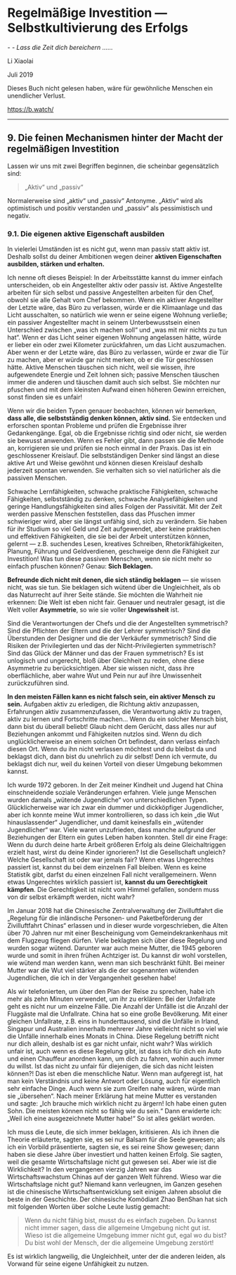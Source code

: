# Regelmäßige Investition — Selbstkultivierung des Erfolgs

*- - Lass die Zeit dich bereichern ......*

Li Xiaolai

Juli 2019

Dieses Buch nicht gelesen haben, wäre für gewöhnliche Menschen ein unendlicher Verlust.

https://b.watch/

----

## 9. Die feinen Mechanismen hinter der Macht der regelmäßigen Investition

Lassen wir uns mit zwei Begriffen beginnen, die scheinbar gegensätzlich sind:

> „Aktiv“ und „passiv“

Normalerweise sind „aktiv“ und „passiv“ Antonyme. „Aktiv“ wird als optimistisch und positiv verstanden und „passiv“ als pessimistisch und negativ.

### 9.1. Die eigenen aktive Eigenschaft ausbilden

In vielerlei Umständen ist es nicht gut, wenn man passiv statt aktiv ist. Deshalb sollst du deiner Ambitionen wegen deiner **aktiven Eigenschaften ausbilden, stärken und erhalten.**

Ich nenne oft dieses Beispiel: In der Arbeitsstätte kannst du immer einfach unterscheiden, ob ein Angestellter aktiv oder passiv ist. Aktive Angestellte arbeiten für sich selbst und passive Angestellten arbeiten für den Chef, obwohl sie alle Gehalt vom Chef bekommen. Wenn ein aktiver Angestellter der Letzte wäre, das Büro zu verlassen, würde er die Klimaanlage und das Licht ausschalten, so natürlich wie wenn er seine eigene Wohnung verließe; ein passiver Angestellter macht in seinem Unterbewusstsein einen Unterschied zwischen „was ich machen soll“ und „was mit mir nichts zu tun hat“. Wenn er das Licht seiner eigenen Wohnung angelassen hätte, würde er lieber ein oder zwei Kilometer zurückfahren, um das Licht auszumachen. Aber wenn er der Letzte wäre, das Büro zu verlassen, würde er zwar die Tür zu machen, aber er würde gar nicht merken, ob er die Tür geschlossen hätte. Aktive Menschen täuschen sich nicht, weil sie wissen, ihre aufgewendete Energie und Zeit lohnen sich; passive Menschen täuschen immer die anderen und täuschen damit auch sich selbst. Sie möchten nur pfuschen und mit dem kleinsten Aufwand einen höheren Gewinn erreichen, sonst finden sie es unfair!

Wenn wir die beiden Typen genauer beobachten, können wir bemerken, **dass alle, die selbstständig denken können, aktiv sind.** Sie entdecken und erforschen spontan Probleme und prüfen die Ergebnisse ihrer Gedankengänge. Egal, ob die Ergebnisse richtig sind oder nicht, sie werden sie bewusst anwenden. Wenn es Fehler gibt, dann passen sie die Methode an, korrigieren sie und prüfen sie noch einmal in der Praxis. Das ist ein geschlossener Kreislauf. Die selbstständigen Denker sind längst an diese aktive Art und Weise gewöhnt und können diesen Kreislauf deshalb jederzeit spontan verwenden. Sie verhalten sich so viel natürlicher als die passiven Menschen.

Schwache Lernfähigkeiten, schwache praktische Fähigkeiten, schwache Fähigkeiten, selbstständig zu denken, schwache Analysefähigkeiten und geringe Handlungsfähigkeiten sind alles Folgen der Passivität. Mit der Zeit werden passive Menschen feststellen, dass das Pfuschen immer schwieriger wird, aber sie längst unfähig sind, sich zu verändern. Sie haben für ihr Studium so viel Geld und Zeit aufgewendet, aber keine praktischen und effektiven Fähigkeiten, die sie bei der Arbeit unterstützen können, gelernt — z.B. suchendes Lesen, kreatives Schreiben, Rhetorikfähigkeiten, Planung, Führung und Geldverdienen, geschweige denn die Fähigkeit zur Investition!
Was tun diese passiven Menschen, wenn sie nicht mehr so einfach pfuschen können? Genau: **Sich Beklagen.**

**Befreunde dich nicht mit denen, die sich ständig beklagen** — sie wissen nicht, was sie tun. Sie beklagen sich wütend über die Ungleichheit, als ob das Naturrecht auf ihrer Seite stände. Sie möchten die Wahrheit nie erkennen: Die Welt ist eben nicht fair. Genauer und neutraler gesagt, ist die Welt voller **Asymmetrie**, so wie sie voller **Ungewissheit** ist.

Sind die Verantwortungen der Chefs und die der Angestellten symmetrisch? Sind die Pflichten der Eltern und die der Lehrer symmetrisch? Sind die Überstunden der Designer und die der Verkäufer symmetrisch? Sind die Risiken der Privilegierten und das der Nicht-Privilegierten symmetrisch? Sind das Glück der Männer und das der Frauen symmetrisch? Es ist unlogisch und ungerecht, bloß über Gleichheit zu reden, ohne diese Asymmetrie zu berücksichtigen. Aber sie wissen nicht, dass ihre oberflächliche, aber wahre Wut und Pein nur auf ihre Unwissenheit zurückzuführen sind.

**In den meisten Fällen kann es nicht falsch sein, ein aktiver Mensch zu sein.** Aufgaben aktiv zu erledigen, die Richtung aktiv anzupassen, Erfahrungen aktiv zusammenzufassen, die Verantwortung aktiv zu tragen, aktiv zu lernen und Fortschritte machen... Wenn du ein solcher Mensch bist, dann bist du überall beliebt! Glaub nicht dem Gerücht, dass alles nur auf Beziehungen ankommt und Fähigkeiten nutzlos sind. Wenn du dich unglücklicherweise an einem solchen Ort befindest, dann verlass einfach diesen Ort. Wenn du ihn nicht verlassen möchtest und du bleibst da und beklagst dich, dann bist du unehrlich zu dir selbst! Denn ich vermute, du beklagst dich nur, weil du keinen Vorteil von dieser Umgebung bekommen kannst.

Ich wurde 1972 geboren. In der Zeit meiner Kindheit und Jugend hat China einschneidende soziale Veränderungen erfahren. Viele junge Menschen wurden damals „wütende Jugendliche“ von unterschiedlichen Typen. Glücklicherweise war ich zwar ein dummer und dickköpfiger Jugendlicher, aber ich konnte meine Wut immer kontrollieren, so dass ich kein „die Wut hinauslassender“ Jugendlicher, und damit keinesfalls ein „wütender Jugendlicher“ war. Viele waren unzufrieden, dass manche aufgrund der Beziehungen der Eltern ein gutes Leben haben konnten. Stell dir eine Frage: Wenn du durch deine harte Arbeit größeren Erfolg als deine Gleichaltriggen erzielt hast, wirst du deine Kinder ignorieren? Ist die Gesellschaft ungleich? Welche Gesellschaft ist oder war jemals fair? Wenn etwas Ungerechtes passiert ist, kannst du bei dem einzelnen Fall bleiben. Wenn es keine Statistik gibt, darfst du einen einzelnen Fall nicht verallgemeinern. Wenn etwas Ungerechtes wirklich passiert ist, **kannst du um Gerechtigkeit kämpfen**. Die Gerechtigkeit ist nicht vom Himmel gefallen, sondern muss von dir selbst erkämpft werden, nicht wahr?

Im Januar 2018 hat die Chinesische Zentralverwaltung der Zivilluftfahrt die „Regelung für die inländische Personen- und Paketbeförderung der Zivilluftfahrt Chinas“ erlassen und in dieser wurde vorgeschrieben, die Alten über 70 Jahren nur mit einer Bescheinigung vom Gemeindekrankenhaus mit dem Flugzeug fliegen dürfen. Viele beklagten sich über diese Regelung und wurden sogar wütend. Darunter war auch meine Mutter, die 1945 geboren wurde und somit in ihren frühen Achtziger ist. Du kannst dir wohl vorstellen, wie wütend man werden kann, wenn man sich beschränkt fühlt. Bei meiner Mutter war die Wut viel stärker als die der sogenannten wütenden Jugendlichen, die ich in der Vergangenheit gesehen habe!

Als wir telefonierten, um über den Plan der Reise zu sprechen, habe ich mehr als zehn Minuten verwendet, um ihr zu erklären: Bei der Unfallrate geht es nicht nur um einzelne Fälle. Die Anzahl der Unfälle ist die Anzahl der Fluggäste mal die Unfallrate. China hat so eine große Bevölkerung. Mit einer gleichen Unfallrate, z.B. eins in hunderttausend, sind die Unfälle in Irland, Singapur und Australien innerhalb mehrerer Jahre vielleicht nicht so viel wie die Unfälle innerhalb eines Monats in China. Diese Regelung betrifft nicht nur dich allein, deshalb ist es gar nicht unfair, nicht wahr? Was wirklich unfair ist, auch wenn es diese Regelung gibt, ist dass ich für dich ein Auto und einen Chauffeur anordnen kann, um dich zu fahren, wohin auch immer du willst. Ist das nicht zu unfair für diejenigen, die sich das nicht leisten können?!
Das ist eben die menschliche Natur. Wenn man aufgeregt ist, hat man kein Verständnis und keine Antwort oder Lösung, auch für eigentlich sehr einfache Dinge. Auch wenn sie zum Greifen nahe wären, würde man sie „übersehen“. Nach meiner Erklärung hat meine Mutter es verstanden und sagte: „Ich brauche mich wirklich nicht zu ärgern! Ich habe einen guten Sohn. Die meisten können nicht so fähig wie du sein.“ Dann erwiderte ich: „Weil ich eine ausgezeichnete Mutter habe!“ So ist alles geklärt worden.

Ich muss die Leute, die sich immer beklagen, kritisieren. Als ich ihnen die Theorie erläuterte, sagten sie, es sei nur Balsam für die Seele gewesen; als ich ein Vorbild präsentierte, sagten sie, es sei reine Show gewesen; dann haben sie diese Jahre über investiert und hatten keinen Erfolg. Sie sagten, weil die gesamte Wirtschaftslage nicht gut gewesen sei. Aber wie ist die Wirklichkeit? In den vergangenen vierzig Jahren war das Wirtschaftswachstum Chinas auf der ganzen Welt führend. Wieso war die Wirtschaftslage nicht gut? Niemand kann verleugnen, im Ganzen gesehen ist die chinesische Wirtschaftsentwicklung seit einigen Jahren absolut die beste in der Geschichte. Der chinesische Komödiant Zhao BenShan hat sich mit folgenden Worten über solche Leute lustig gemacht:

> Wenn du nicht fähig bist, musst du es einfach zugeben. Du kannst nicht immer sagen, dass die allgemeine Umgebung nicht gut ist. Wieso ist die allgemeine Umgebung immer nicht gut, egal wo du bist? Du bist wohl der Mensch, der die allgemeine Umgebung zerstört!

Es ist wirklich langweilig, die Ungleichheit, unter der die anderen leiden, als Vorwand für seine eigene Unfähigkeit zu nutzen.


